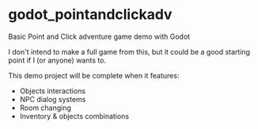 # godot_pointandclickadv
Basic Point and Click adventure game demo with Godot

I don't intend to make a full game from this, but it could be a good starting point if I (or anyone) wants to.

This demo project will be complete when it features:
- Objects interactions
- NPC dialog systems
- Room changing
- Inventory & objects combinations
